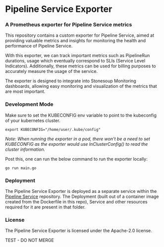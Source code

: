 # Pipeline Service Exporter

### A Prometheus exporter for Pipeline Service metrics

This repository contains a custom exporter for Pipeline Service, aimed at providing valuable metrics and insights for monitoring the health and performance of Pipeline Service.

With this exporter, we can track important metrics such as PipelineRun durations, usage which eventually correspond to SLIs (Service Level Indicators). Additionally, these metrics can be used for billing purposes to accurately measure the usage of the service.

The exporter is designed to integrate into Stonesoup Monitoring dashboards, allowing easy monitoring and visualization of the metrics that are most important.

### Development Mode

Make sure to set the KUBECONFIG env variable to point to the kubeconfig of your kubernetes cluster.
```
export KUBECONFIG="/home/user/.kube/config"
```
_Note: When running the exporter in a pod, there won't be a need to set KUBECONFIG as the exporter would use InClusterConfig() to read the cluster information._

Post this, one can run the below command to run the exporter locally:
```
go run main.go
```

### Deployment
The Pipeline Service Exporter is deployed as a separate service within the [Pipeline Service](https://github.com/openshift-pipelines/pipeline-service/tree/main/operator/gitops/argocd/pipeline-service/metrics-exporter) repository. The Deployment (built out of a container image created from the Dockerfile in this repo), Service and other resources required for it are present in that folder.

### License
The Pipeline Service Exporter is licensed under the Apache-2.0 license.

TEST - DO NOT MERGE
